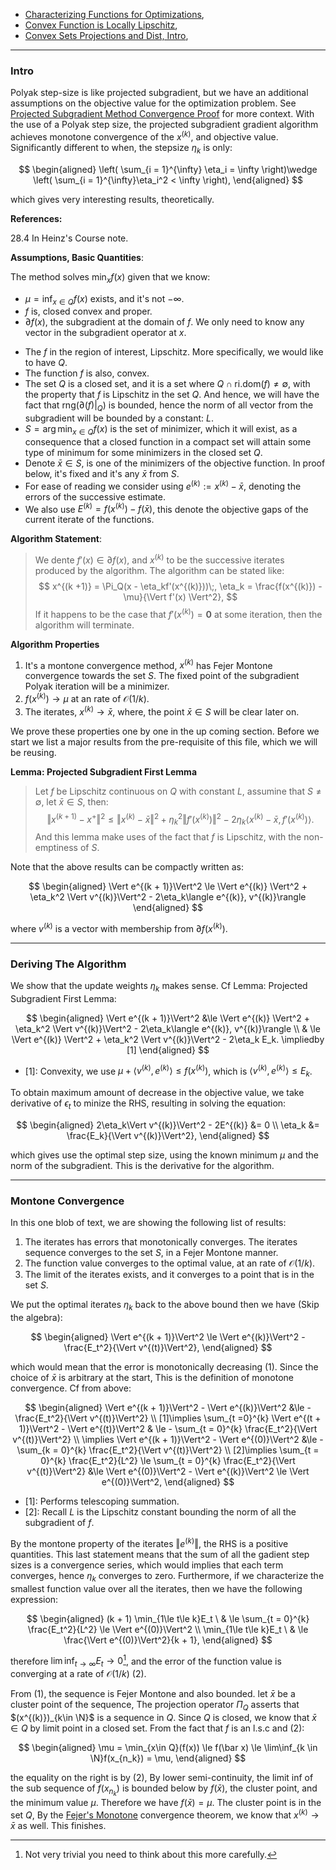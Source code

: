 - [Characterizing Functions for Optimizations](../Background/Characterizing%20Functions%20for%20Optimizations.md), 
- [Convex Function is Locally Lipschitz](../Non-Smooth%20Calculus/Convex%20Function%20is%20Locally%20Lipschitz.md), 
- [Convex Sets Projections and Dist, Intro](../Background/Convex%20Sets%20Projections%20and%20Dist,%20Intro.md), 

---
### **Intro**

Polyak step-size is like projected subgradient, but we have an additional assumptions on the objective value for the optimization problem. See [Projected Subgradient Method Convergence Proof](Projected%20Subgradient%20Method%20Convergence%20Proof.md) for more context. With the use of a Polyak step size, the projected subgradient gradient algorithm achieves monotone convergence of the $x^{(k)}$, and objective value. Significantly different to when, the stepsize $\eta_k$ is only: 

$$
\begin{aligned}
    \left(
        \sum_{i = 1}^{\infty} \eta_i = \infty 
    \right)\wedge 
    \left(
        \sum_{i = 1}^{\infty}\eta_i^2 < \infty
    \right), 
\end{aligned}
$$

which gives very interesting results, theoretically. 

**References:**

28.4 In Heinz's Course note. 

**Assumptions, Basic Quantities**: 

The method solves $\min_{x}f(x)$ given that we know: 

* $\mu = \inf_{x\in Q}f(x)$ exists, and it's not $-\infty$. 
* $f$ is, closed convex and proper. 
* $\partial f(x)$, the subgradient at the domain of $f$. We only need to know any vector in the subgradient operator at $x$. 
- The $f$ in the region of interest, Lipschitz. More specifically, we would like to have $Q$.
- The function $f$ is also, convex. 
- The set $Q$ is a closed set, and it is a set where $Q\cap \text{ri.dom}(f) \neq \emptyset$, with the property that $f$ is Lipschitz in the set $Q$. And hence, we will have the fact that $\text{rng}(\partial(f)|_Q)$ is bounded, hence the norm of all vector from the subgradient will be bounded by a constant: $L$. 
- $S= \arg\min_{x\in Q}f(x)$ is the set of minimizer, which it will exist, as a consequence that a closed function in a compact set will attain some type of minimum for some minimizers in the closed set $Q$. 
- Denote $\bar x \in S$, is one of the minimizers of the objective function. In proof below, it's fixed and it's any $\bar x$ from $S$. 
- For ease of reading we consider using $e^{(k)}:= x^{(k)} - \bar x$, denoting the errors of the successive estimate. 
- We also use $E^{(k)} = f(x^{(k)}) - f(\bar x)$, this denote the objective gaps of the current iterate of the functions. 

**Algorithm Statement**: 

> We dente $f'(x) \in \partial f(x)$, and $x^{(k)}$ to be the successive iterates produced by the algorithm. The algorithm can be stated like: 
> $$
>     x^{(k +1)} = \Pi_Q(x - \eta_kf'(x^{(k)}))\;, \eta_k = \frac{f(x^{(k)}) - \mu}{\Vert f'(x) \Vert^2}, 
> $$
> If it happens to be the case that $f'(x^{(k)}) = \mathbf 0$ at some iteration, then the algorithm will terminate. 

**Algorithm Properties**

1. It's a montone convergence method, $x^{(k)}$ has Fejer Montone convergence towards the set $S$. The fixed point of the subgradient Polyak iteration will be a minimizer. 
2. $f(x^{(k)})\rightarrow \mu$ at an rate of $\mathcal O (1/k)$. 
3. The iterates, $x^{(k)}\rightarrow \bar x$, where, the point $\bar x \in S$ will be clear later on. 

We prove these properties one by one in the up coming section. Before we start we list a major results from the pre-requisite of this file, which we will be reusing. 

**Lemma: Projected Subgradient First Lemma**
> Let $f$ be Lipschitz continuous on $Q$ with constant $L$, assumine that $S\neq \emptyset$, let $\bar x \in S$, then: 
> $$
> \Vert x^{(k + 1)} - x^+\Vert^2 \le \Vert x^{(k)} -\bar x\Vert^2 + \eta_k^2 \Vert f'(x^{(k)})\Vert^2 -2\eta_k \langle x^{(k)} - \bar x, f'(x^{(k)})\rangle. 
> $$
> And this lemma make uses of the fact that $f$ is Lipschitz, with the non-emptiness of $S$. 

Note that the above results can be compactly written as: 

$$
\begin{aligned}
    \Vert e^{(k + 1)}\Vert^2 \le \Vert e^{(k)} \Vert^2 + 
    \eta_k^2 \Vert v^{(k)}\Vert^2 - 
    2\eta_k\langle e^{(k)}, v^{(k)}\rangle
\end{aligned}
$$

where $v^{(k)}$ is a vector with membership from $\partial f(x^{(k)})$. 

---
### **Deriving The Algorithm**

We show that the update weights $\eta_k$ makes sense. Cf Lemma: Projected Subgradient First Lemma: 

$$
\begin{aligned}
    \Vert e^{(k + 1)}\Vert^2
    &\le \Vert e^{(k)} \Vert^2 + 
    \eta_k^2 \Vert v^{(k)}\Vert^2 - 
    2\eta_k\langle e^{(k)}, v^{(k)}\rangle
    \\ 
    & \le 
    \Vert e^{(k)} \Vert^2 + 
    \eta_k^2 \Vert v^{(k)}\Vert^2 - 
    2\eta_k E_k. \impliedby [1]
\end{aligned}
$$
- \[1\]: Convexity, we use $\mu + \langle v^{(k)}, e^{(k)}\rangle \le f(x^{(k)})$, which is $\langle v^{(k)}, e^{(k)}\rangle \le E_k$. 

To obtain maximum amount of decrease in the objective value, we take derivative of $\epsilon_t$ to minize the RHS, resulting in solving the equation: 

$$
\begin{aligned}
    2\eta_k\Vert v^{(k)}\Vert^2 - 2E^{(k)} &= 0 
    \\
    \eta_k &= \frac{E_k}{\Vert v^{(k)}\Vert^2}, 
\end{aligned}
$$

which gives use the optimal step size, using the known minimum $\mu$ and the norm of the subgradient. This is the derivative for the algorithm. 


---
### **Montone Convergence**

In this one blob of text, we are showing the following list of results: 
1. The iterates has errors that monotonically converges. The iterates sequence converges to the set $S$, in a Fejer Montone manner. 
2. The function value converges to the optimal value, at an rate of $\mathcal O(1/k)$. 
3. The limit of the iterates exists, and it converges to a point that is in the set $S$. 

We put the optimal iterates $\eta_k$ back to the above bound then we have (Skip the algebra): 

$$
\begin{aligned}
    \Vert e^{(k + 1)}\Vert^2 \le \Vert e^{(k)}\Vert^2 - 
    \frac{E_t^2}{\Vert v^{(t)}\Vert^2}, 
\end{aligned}
$$

which would mean that the error is monotonically decreasing (1). Since the choice of $\bar x$ is arbitrary at the start, This is the definition of monotone convergence. Cf from above: 

$$
\begin{aligned}
    \Vert e^{(k + 1)}\Vert^2 - \Vert e^{(k)}\Vert^2
    &\le  - 
    \frac{E_t^2}{\Vert v^{(t)}\Vert^2}
    \\
    [1]\implies 
    \sum_{t =0}^{k}
    \Vert e^{(t + 1)}\Vert^2 - \Vert e^{(t)}\Vert^2
    & \le 
    - \sum_{t = 0}^{k}
    \frac{E_t^2}{\Vert v^{(t)}\Vert^2}
    \\
    \implies 
    \Vert e^{(k + 1)}\Vert^2 - \Vert e^{(0)}\Vert^2
    &\le 
    - \sum_{k = 0}^{k}
    \frac{E_t^2}{\Vert v^{(t)}\Vert^2}
    \\
    [2]\implies 
    \sum_{t = 0}^{k}
    \frac{E_t^2}{L^2}
    \le
    \sum_{t = 0}^{k}
    \frac{E_t^2}{\Vert v^{(t)}\Vert^2} 
    &\le 
    \Vert e^{(0)}\Vert^2 - \Vert e^{(k)}\Vert^2 \le \Vert e^{(0)}\Vert^2, 
\end{aligned}
$$

- \[1\]: Performs telescoping summation. 
- \[2\]: Recall $L$ is the Lipschitz constant bounding the norm of all the subgradient of $f$. 

By the montone property of the iterates $\Vert e^{(k)}\Vert$, the RHS is a positive quantities. This last statement means that the sum of all the gadient step sizes is a convergence series, which would implies that each term converges, hence $\eta_k$ converges to zero. Furthermore, if we characterize the smallest function value over all the iterates, then we have the following expression: 

$$
\begin{aligned}
    (k + 1)
    \min_{1\le t\le k}E_t \
    & \le 
    \sum_{t = 0}^{k}
    \frac{E_t^2}{L^2} \le \Vert e^{(0)}\Vert^2
    \\
    \min_{1\le t\le k}E_t \
    & \le 
    \frac{\Vert e^{(0)}\Vert^2}{k + 1},
\end{aligned}
$$

therefore $\lim\inf_{t\rightarrow \infty}{E_t}\rightarrow 0$[^1], and the error of the function value is converging at a rate of $\mathcal O(1/k)$ (2).  

From (1), the sequence is Fejer Montone and also bounded. let $\bar x$ be a cluster point of the sequence, The projection operator $\Pi_Q$ asserts that $(x^{(k)})_{k\in \N}$ is a sequence in $Q$. Since $Q$ is closed, we know that $\bar x \in Q$ by limit point in a closed set. From the fact that $f$ is an l.s.c and (2): 

$$
\begin{aligned}
    \mu = \min_{x\in Q}(f(x)) \le f(\bar x) \le \lim\inf_{k \in \N}f(x_{n_k}) = \mu, 
\end{aligned}
$$

the equality on the right is by (2), By lower semi-continuity, the limit inf of the sub sequence of $f(x_{n_k})$ is bounded below by $f(\bar x)$, the cluster point, and the minimum value $\mu$. Therefore we have $f(\bar x) = \mu$. The cluster point is in the set $Q$, By the [Fejer's Monotone](../Operators%20Theory/Fejer's%20Monotone.md) convergence theorem, we know that $x^{(k)}\rightarrow \bar x$ as well. This finishes.

[^1]: Not very trivial you need to think about this more carefully. 